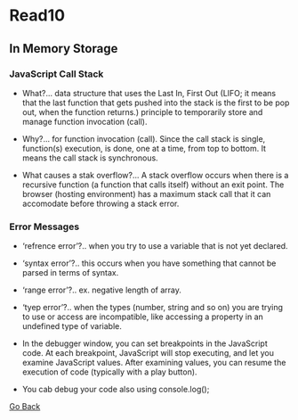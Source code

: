 # Read10

## In Memory Storage

### JavaScript Call Stack
- What?... data structure that uses the Last In, First Out (LIFO; it means that the last function that gets pushed into the stack is the first to be pop out, when the function returns.) principle to temporarily store and manage function invocation (call).

- Why?... for function invocation (call). Since the call stack is single, function(s) execution, is done, one at a time, from top to bottom. It means the call stack is synchronous.

- What causes a stak overflow?... A stack overflow occurs when there is a recursive function (a function that calls itself) without an exit point. The browser (hosting environment) has a maximum stack call that it can accomodate before throwing a stack error.

### Error Messages
- ‘refrence error’?.. when you try to use a variable that is not yet declared.

- ‘syntax error’?.. this occurs when you have something that cannot be parsed in terms of syntax.

- ‘range error’?.. ex. negative length of array.

- ‘tyep error’?.. when the types (number, string and so on) you are trying to use or access are incompatible, like accessing a property in an undefined type of variable.

- In the debugger window, you can set breakpoints in the JavaScript code. At each breakpoint, JavaScript will stop executing, and let you examine JavaScript values. After examining values, you can resume the execution of code (typically with a play button).

- You cab debug your code also using console.log();

[Go Back ](README.md)
